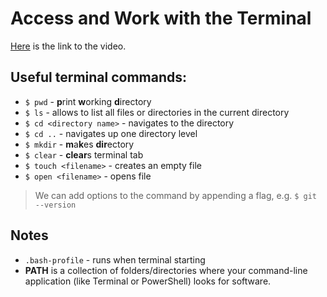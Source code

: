 # Access and Work with the Terminal
[Here](https://www.udemy.com/course/learn-to-code-with-ruby-lang/learn/lecture/6477424#overview) is the link to the video.

## Useful terminal commands:
* `$ pwd` - **p**rint **w**orking **d**irectory
* `$ ls` - allows to list all files or directories in the current directory
* `$ cd <directory name>` - navigates to the directory
* `$ cd ..` - navigates up one directory level
* `$ mkdir` - **m**a**k**es **dir**ectory
* `$ clear` - **clear**s terminal tab
* `$ touch <filename>` - creates an empty file
* `$ open <filename>` - opens file
> We can add options to the command by appending a flag, e.g. `$ git --version`

## Notes
* `.bash-profile` - runs when terminal starting
*  **PATH** is a collection of folders/directories where your command-line application (like Terminal or PowerShell) looks for software.
